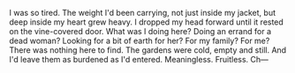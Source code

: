 I was so tired. The weight I'd been carrying, not just inside my jacket, but deep inside my heart grew heavy. I dropped my head forward until it rested on the vine-covered door. What was I doing here? Doing an errand for a dead woman? Looking for a bit of earth for her? For my family? For me? There was nothing here to find. The gardens were cold, empty and still. And I'd leave them as burdened as I'd entered. Meaningless. Fruitless. Ch— 